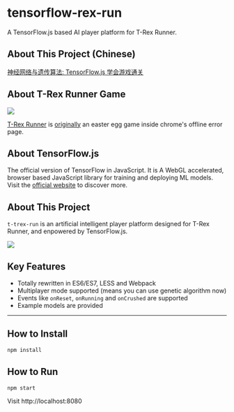 # tensorflow-rex-run

A TensorFlow.js based AI player platform for T-Rex Runner.

## About This Project (Chinese)
[神经网络与遗传算法: TensorFlow.js 学会游戏通关](https://zhuanlan.zhihu.com/p/35451395)

## About T-Rex Runner Game

![](https://9to5google.files.wordpress.com/2015/06/pterodactyl.png?w=1600&h=1000)

[T-Rex Runner](http://www.omgchrome.com/chrome-easter-egg-trex-game-offline/) is [originally](https://cs.chromium.org/chromium/src/components/neterror/resources/offline.js?q=t-rex+package:%5Echromium$&dr=C&l=7) an easter egg game inside chrome's offline error page.


## About TensorFlow.js

The official version of TensorFlow in JavaScript. It is A WebGL accelerated, browser based JavaScript library for training and deploying ML models.
Visit the [official website](https://js.tensorflow.org/) to discover more.


## About This Project

`t-trex-run` is an artificial intelligent player platform designed for T-Rex Runner, and enpowered by TensorFlow.js.

![](https://github.com/MagicCube/t-rex-run/blob/master/ScreenFlow.gif?raw=true)

## Key Features

* Totally rewritten in ES6/ES7, LESS and Webpack
* Multiplayer mode supported (means you can use genetic algorithm now)
* Events like `onReset`, `onRunning` and `onCrushed` are supported
* Example models are provided


---


## How to Install

```sh
npm install
```


## How to Run


```sh
npm start
```

Visit http://localhost:8080
